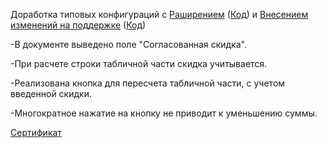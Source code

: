 Доработка типовых конфигураций с [Раширением](demonstr-2.gif) ([Код](kod-2.gif)) и [Внесением изменений на поддержке](demonstr-1.gif) ([Код](kod-1.gif))

-В документе выведено поле "Согласованная скидка".

-При расчете строки табличной части скидка учитывается.

-Реализована кнопка для пересчета табличной части, с учетом введенной скидки.

-Многократное нажатие на кнопку не приводит к уменьшению суммы.

[Сертификат](Sert.jpg)
